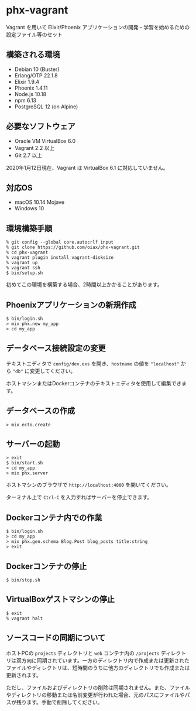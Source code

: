 # phx-vagrant

Vagrant を用いて Elixir/Phoenix アプリケーションの開発・学習を始めるための設定ファイル等のセット

## 構築される環境

* Debian 10 (Buster)
* Erlang/OTP 22.1.8
* Elixir 1.9.4
* Phoenix 1.4.11
* Node.js 10.18
* npm 6.13
* PostgreSQL 12 (on Alpine)

## 必要なソフトウェア

* Oracle VM VirtualBox 6.0
* Vagrant 2.2 以上
* Git 2.7 以上

2020年1月12日現在、Vagrant は VirtualBox 6.1 に対応していません。

## 対応OS

* macOS 10.14 Mojave
* Windows 10

## 環境構築手順

```
% git config --global core.autocrlf input
% git clone https://github.com/oiax/phx-vagrant.git
% cd phx-vagrant
% vagrant plugin install vagrant-disksize
% vagrant up
% vagrant ssh
$ bin/setup.sh
```

初めてこの環境を構築する場合、2時間以上かかることがあります。

## Phoenixアプリケーションの新規作成

```
$ bin/login.sh
> mix phx.new my_app
> cd my_app
```

## データベース接続設定の変更

テキストエディタで `config/dev.exs` を開き、`hostname` の値を `"localhost"` から `"db"` に変更してください。

ホストマシンまたはDockerコンテナのテキストエディタを使用して編集できます。

## データベースの作成

```
> mix ecto.create
```

## サーバーの起動

```
> exit
$ bin/start.sh
> cd my_app
> mix phx.server
```

ホストマシンのブラウザで `http://localhost:4000` を開いてください。

ターミナル上で `Ctrl-C` を入力すればサーバーを停止できます。

## Dockerコンテナ内での作業

```
$ bin/login.sh
> cd my_app
> mix phx.gen.schema Blog.Post blog_posts title:string
> exit
```

## Dockerコンテナの停止

```
$ bin/stop.sh
```

## VirtualBoxゲストマシンの停止

```
$ exit
% vagrant halt
```

## ソースコードの同期について

ホストPCの `projects` ディレクトリと `web` コンテナ内の `/projects` ディレクトリは双方向に同期されています。一方のディレクトリ内で作成または更新されたファイルやディレクトリは、短時間のうちに他方のディレクトリでも作成または更新されます。

ただし、ファイルおよびディレクトリの削除は同期されません。また、ファイルやディレクトリの移動または名前変更が行われた場合、元のパスにファイルやパスが残ります。手動で削除してください。
